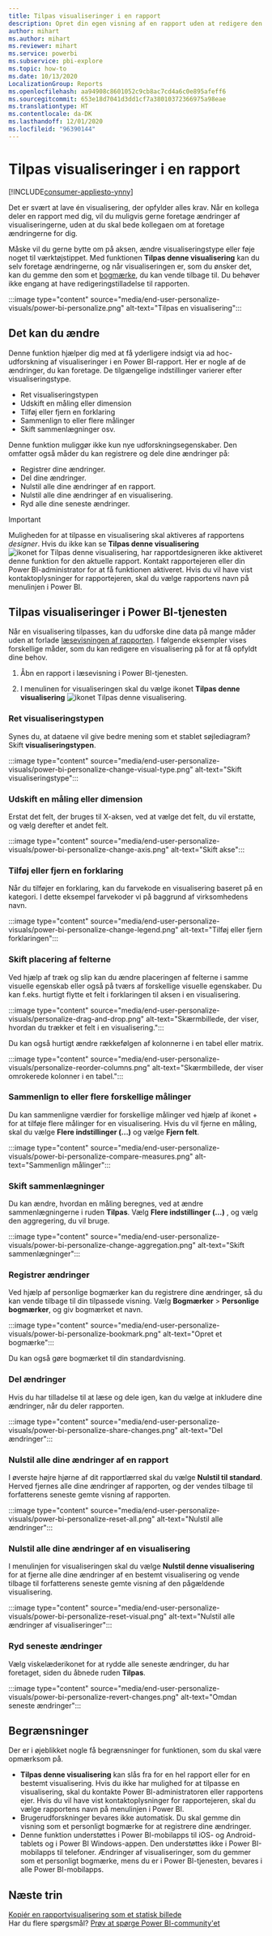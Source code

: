 ```yaml
---
title: Tilpas visualiseringer i en rapport
description: Opret din egen visning af en rapport uden at redigere den.
author: mihart
ms.author: mihart
ms.reviewer: mihart
ms.service: powerbi
ms.subservice: pbi-explore
ms.topic: how-to
ms.date: 10/13/2020
LocalizationGroup: Reports
ms.openlocfilehash: aa94908c8601052c9cb8ac7cd4a6c0e895afeff6
ms.sourcegitcommit: 653e18d7041d3dd1cf7a38010372366975a98eae
ms.translationtype: HT
ms.contentlocale: da-DK
ms.lasthandoff: 12/01/2020
ms.locfileid: "96390144"
---
```

# <a name="personalize-visuals-in-a-report"></a>Tilpas visualiseringer i en rapport

[!INCLUDE[consumer-appliesto-ynny](../includes/consumer-appliesto-ynny.md)]

Det er svært at lave én visualisering, der opfylder alles krav. Når en kollega deler en rapport med dig, vil du muligvis gerne foretage ændringer af visualiseringerne, uden at du skal bede kollegaen om at foretage ændringerne for dig. 

Måske vil du gerne bytte om på aksen, ændre visualiseringstype eller føje noget til værktøjstippet. Med funktionen **Tilpas denne visualisering** kan du selv foretage ændringerne, og når visualiseringen er, som du ønsker det, kan du gemme den som et [bogmærke](end-user-bookmarks.md), du kan vende tilbage til. Du behøver ikke engang at have redigeringstilladelse til rapporten.

:::image type="content" source="media/end-user-personalize-visuals/power-bi-personalize.png" alt-text="Tilpas en visualisering":::
 
## <a name="what-you-can-change"></a>Det kan du ændre

Denne funktion hjælper dig med at få yderligere indsigt via ad hoc-udforskning af visualiseringer i en Power BI-rapport. Her er nogle af de ændringer, du kan foretage. De tilgængelige indstillinger varierer efter visualiseringstype. 

- Ret visualiseringstypen
- Udskift en måling eller dimension
- Tilføj eller fjern en forklaring
- Sammenlign to eller flere målinger
- Skift sammenlægninger osv.

Denne funktion muliggør ikke kun nye udforskningsegenskaber. Den omfatter også måder du kan registrere og dele dine ændringer på:

- Registrer dine ændringer.
- Del dine ændringer.
- Nulstil alle dine ændringer af en rapport.
- Nulstil alle dine ændringer af en visualisering.
- Ryd alle dine seneste ændringer.

> [!IMPORTANT]
> Muligheden for at tilpasse en visualisering skal aktiveres af rapportens *designer*. Hvis du ikke kan se **Tilpas denne visualisering** ![ikonet for Tilpas denne visualisering](media/end-user-personalize-visuals/power-bi-personalize-visual-icon.png), har rapportdesigneren ikke aktiveret denne funktion for den aktuelle rapport. Kontakt rapportejeren eller din Power BI-administrator for at få funktionen aktiveret. Hvis du vil have vist kontaktoplysninger for rapportejeren, skal du vælge rapportens navn på menulinjen i Power BI.

## <a name="personalize-visuals-in-the-power-bi-service"></a>Tilpas visualiseringer i Power BI-tjenesten

Når en visualisering tilpasses, kan du udforske dine data på mange måder uden at forlade [læsevisningen af rapporten](end-user-reading-view.md). I følgende eksempler vises forskellige måder, som du kan redigere en visualisering på for at få opfyldt dine behov. 

1. Åbn en rapport i læsevisning i Power BI-tjenesten.

2. I menulinen for visualiseringen skal du vælge ikonet **Tilpas denne visualisering** ![ikonet Tilpas denne visualisering](media/end-user-personalize-visuals/power-bi-personalize-visual-icon.png). 

### <a name="change-the-visualization-type"></a>Ret visualiseringstypen

Synes du, at dataene vil give bedre mening som et stablet søjlediagram? Skift **visualiseringstypen**.

:::image type="content" source="media/end-user-personalize-visuals/power-bi-personalize-change-visual-type.png" alt-text="Skift visualiseringstype":::
 
### <a name="swap-out-a-measure-or-dimension"></a>Udskift en måling eller dimension
Erstat det felt, der bruges til X-aksen, ved at vælge det felt, du vil erstatte, og vælg derefter et andet felt.

:::image type="content" source="media/end-user-personalize-visuals/power-bi-personalize-change-axis.png" alt-text="Skift akse":::
 
### <a name="add-or-remove-a-legend"></a>Tilføj eller fjern en forklaring
Når du tilføjer en forklaring, kan du farvekode en visualisering baseret på en kategori. I dette eksempel farvekoder vi på baggrund af virksomhedens navn. 

:::image type="content" source="media/end-user-personalize-visuals/power-bi-personalize-change-legend.png" alt-text="Tilføj eller fjern forklaringen":::

### <a name="change-the-placement-of-fields"></a>Skift placering af felterne

Ved hjælp af træk og slip kan du ændre placeringen af felterne i samme visuelle egenskab eller også på tværs af forskellige visuelle egenskaber. Du kan f.eks. hurtigt flytte et felt i forklaringen til aksen i en visualisering.

:::image type="content" source="media/end-user-personalize-visuals/personalize-drag-and-drop.png" alt-text="Skærmbillede, der viser, hvordan du trækker et felt i en visualisering.":::

Du kan også hurtigt ændre rækkefølgen af kolonnerne i en tabel eller matrix.

:::image type="content" source="media/end-user-personalize-visuals/personalize-reorder-columns.png" alt-text="Skærmbillede, der viser omrokerede kolonner i en tabel.":::

### <a name="compare-two-or-more-different-measures"></a>Sammenlign to eller flere forskellige målinger
Du kan sammenligne værdier for forskellige målinger ved hjælp af ikonet + for at tilføje flere målinger for en visualisering. Hvis du vil fjerne en måling, skal du vælge **Flere indstillinger (...)** og vælge **Fjern felt**.

:::image type="content" source="media/end-user-personalize-visuals/power-bi-personalize-compare-measures.png" alt-text="Sammenlign målinger":::

### <a name="change-aggregations"></a>Skift sammenlægninger
Du kan ændre, hvordan en måling beregnes, ved at ændre sammenlægningerne i ruden **Tilpas**. Vælg **Flere indstillinger (...)** , og vælg den aggregering, du vil bruge.

:::image type="content" source="media/end-user-personalize-visuals/power-bi-personalize-change-aggregation.png" alt-text="Skift sammenlægninger":::

### <a name="capture-changes"></a>Registrer ændringer 
Ved hjælp af personlige bogmærker kan du registrere dine ændringer, så du kan vende tilbage til din tilpassede visning. Vælg **Bogmærker** > **Personlige bogmærker**, og giv bogmærket et navn. 

:::image type="content" source="media/end-user-personalize-visuals/power-bi-personalize-bookmark.png" alt-text="Opret et bogmærke":::
 
Du kan også gøre bogmærket til din standardvisning.

### <a name="share-changes"></a>Del ændringer 
Hvis du har tilladelse til at læse og dele igen, kan du vælge at inkludere dine ændringer, når du deler rapporten.

:::image type="content" source="media/end-user-personalize-visuals/power-bi-personalize-share-changes.png" alt-text="Del ændringer":::
 
### <a name="reset-all-your-changes-to-a-report"></a>Nulstil alle dine ændringer af en rapport

I øverste højre hjørne af dit rapportlærred skal du vælge **Nulstil til standard**. Herved fjernes alle dine ændringer af rapporten, og der vendes tilbage til forfatterens seneste gemte visning af rapporten.

:::image type="content" source="media/end-user-personalize-visuals/power-bi-personalize-reset-all.png" alt-text="Nulstil alle ændringer":::
 
### <a name="reset-all-your-changes-to-a-visual"></a>Nulstil alle dine ændringer af en visualisering

I menulinjen for visualiseringen skal du vælge **Nulstil denne visualisering** for at fjerne alle dine ændringer af en bestemt visualisering og vende tilbage til forfatterens seneste gemte visning af den pågældende visualisering.

:::image type="content" source="media/end-user-personalize-visuals/power-bi-personalize-reset-visual.png" alt-text="Nulstil alle ændringer af visualiseringer":::
 
### <a name="clear-recent-changes"></a>Ryd seneste ændringer

Vælg viskelæderikonet for at rydde alle seneste ændringer, du har foretaget, siden du åbnede ruden **Tilpas**.  

:::image type="content" source="media/end-user-personalize-visuals/power-bi-personalize-revert-changes.png" alt-text="Omdan seneste ændringer":::

## <a name="limitations"></a>Begrænsninger

Der er i øjeblikket nogle få begrænsninger for funktionen, som du skal være opmærksom på.

- **Tilpas denne visualisering** kan slås fra for en hel rapport eller for en bestemt visualisering. Hvis du ikke har mulighed for at tilpasse en visualisering, skal du kontakte Power BI-administratoren eller rapportens ejer. Hvis du vil have vist kontaktoplysninger for rapportejeren, skal du vælge rapportens navn på menulinjen i Power BI.
- Brugerudforskninger bevares ikke automatisk. Du skal gemme din visning som et personligt bogmærke for at registrere dine ændringer.
- Denne funktion understøttes i Power BI-mobilapps til iOS- og Android-tablets og i Power BI Windows-appen. Den understøttes ikke i Power BI-mobilapps til telefoner. Ændringer af visualiseringer, som du gemmer som et personligt bogmærke, mens du er i Power BI-tjenesten, bevares i alle Power BI-mobilapps.

## <a name="next-steps"></a>Næste trin
[Kopiér en rapportvisualisering som et statisk billede](../visuals/power-bi-visualization-copy-paste.md)    
Har du flere spørgsmål? [Prøv at spørge Power BI-community'et](https://community.powerbi.com/)
